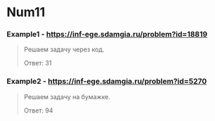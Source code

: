 # Num11
### Example1 - https://inf-ege.sdamgia.ru/problem?id=18819
> Решаем задачу через код.
> 
> Ответ: 31


### Example2 - https://inf-ege.sdamgia.ru/problem?id=5270
> Решаем задачу на бумажке.
>
> Ответ: 94